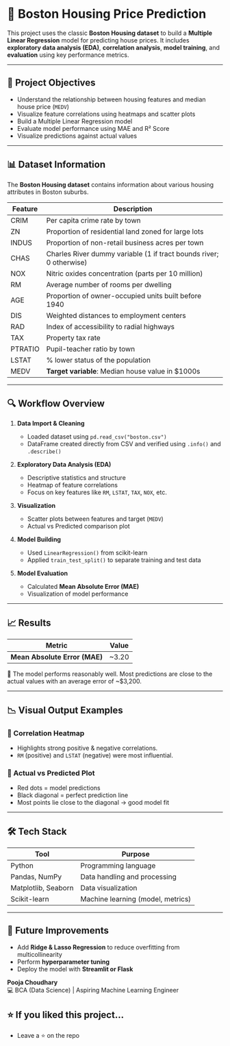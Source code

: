 # 🏡 Boston Housing Price Prediction
This project uses the classic **Boston Housing dataset** to build a **Multiple Linear Regression** model for predicting house prices. It includes **exploratory data analysis (EDA)**, **correlation analysis**, **model training**, and **evaluation** using key performance metrics.

---

## 📌 Project Objectives

- Understand the relationship between housing features and median house price (`MEDV`)
- Visualize feature correlations using heatmaps and scatter plots
- Build a Multiple Linear Regression model
- Evaluate model performance using MAE and R² Score
- Visualize predictions against actual values

---

## 📊 Dataset Information

The **Boston Housing dataset** contains information about various housing attributes in Boston suburbs.

| Feature | Description |
|---------|-------------|
| CRIM    | Per capita crime rate by town |
| ZN      | Proportion of residential land zoned for large lots |
| INDUS   | Proportion of non-retail business acres per town |
| CHAS    | Charles River dummy variable (1 if tract bounds river; 0 otherwise) |
| NOX     | Nitric oxides concentration (parts per 10 million) |
| RM      | Average number of rooms per dwelling |
| AGE     | Proportion of owner-occupied units built before 1940 |
| DIS     | Weighted distances to employment centers |
| RAD     | Index of accessibility to radial highways |
| TAX     | Property tax rate |
| PTRATIO | Pupil-teacher ratio by town |
| LSTAT   | % lower status of the population |
| MEDV    | **Target variable**: Median house value in $1000s |

---

## 🔍 Workflow Overview

1. **Data Import & Cleaning**
   - Loaded dataset using `pd.read_csv("boston.csv")`
   - DataFrame created directly from CSV and verified using `.info()` and `.describe()`

2. **Exploratory Data Analysis (EDA)**
   - Descriptive statistics and structure
   - Heatmap of feature correlations
   - Focus on key features like `RM`, `LSTAT`, `TAX`, `NOX`, etc.
3. **Visualization**
   - Scatter plots between features and target (`MEDV`)
   - Actual vs Predicted comparison plot
4. **Model Building**
   - Used `LinearRegression()` from scikit-learn
   - Applied `train_test_split()` to separate training and test data
5. **Model Evaluation**
   - Calculated **Mean Absolute Error (MAE)**
   - Visualization of model performance

---

## 📈 Results

| Metric | Value |
|--------|-------|
| **Mean Absolute Error (MAE)** | ~3.20 |

🔹 The model performs reasonably well. Most predictions are close to the actual values with an average error of ~$3,200.

---

## 📉 Visual Output Examples

### 🔹 Correlation Heatmap  
- Highlights strong positive & negative correlations.
- `RM` (positive) and `LSTAT` (negative) were most influential.

### 🔹 Actual vs Predicted Plot  
- Red dots = model predictions  
- Black diagonal = perfect prediction line  
- Most points lie close to the diagonal → good model fit

---

## 🛠 Tech Stack

| Tool | Purpose |
|------|---------|
| Python | Programming language |
| Pandas, NumPy | Data handling and processing |
| Matplotlib, Seaborn | Data visualization |
| Scikit-learn | Machine learning (model, metrics) |

---
## 🚀 Future Improvements

- Add **Ridge & Lasso Regression** to reduce overfitting from multicollinearity
- Perform **hyperparameter tuning**
- Deploy the model with **Streamlit or Flask**

**Pooja Choudhary**   
💻 BCA (Data Science) | Aspiring Machine Learning Engineer

## ⭐ If you liked this project...

- Leave a ⭐ on the repo

